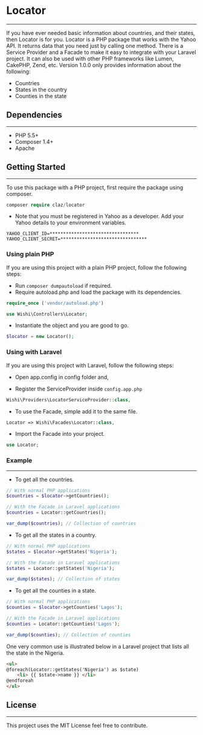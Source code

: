 # Locator
---
If you have ever needed basic information about countries, and their states, then Locator is for you. Locator is a PHP package that works with the Yahoo API. It returns data that you need just by calling one method. There is a Service Provider and a Facade to make it easy to integrate with your Laravel project. It can also be used with other PHP frameworks like Lumen, CakePHP, Zend, etc. Version 1.0.0 only provides information about the following:
* Countries
* States in the country 
* Counties in the state
 
## Dependencies
---
* PHP 5.5+  
* Composer 1.4+
* Apache

## Getting Started 
---

To use this package with a PHP project, first require the package using composer.
```PHP
composer require claz/locator
```

* Note that you must be registered in Yahoo as a developer. Add your Yahoo details to your environment variables.
```ENV
YAHOO_CLIENT_ID=*********************************
YAHOO_CLIENT_SECRET=********************************
```
### Using plain PHP
If you are using this project with a plain PHP project, follow the following steps:

* Run `composer dumpautoload` if required.
* Require autoload.php and load the package with its dependencies.
```PHP
require_once ('vendor/autoload.php')

use Wishi\Controllers\Locator;
```
* Instantiate the object and you are good to go.
```PHP
$locator = new Locator();
```
### Using with Laravel 
If you are using this project with Laravel, follow the following steps:

* Open app.config in config folder and,

* Register the ServiceProvider inside `config.app.php`
```PHP
Wishi\Providers\LocatorServiceProvider::class,
```
* To use the Facade, simple add it to the same file.
```PHP
Locator => Wishi\Facades\Locator::class,
```
* Import the Facade into your project.
```PHP
use Locator;
```

### Example 
--- 
* To get all the countries.
```PHP
// With normal PHP applications
$countries = $locator->getCountries();

// With the Facade in Laravel applications
$countries = Locator::getCountries();

var_dump($countries); // Collection of countries
```
* To get all the states in a country.
```PHP
// With normal PHP applications
$states = $locator->getStates('Nigeria');

// With the Facade in Laravel applications
$states = Locator::getStates('Nigeria');

var_dump($states); // Collection of states
```
* To get all the counties in a state.
```PHP
// With normal PHP applications
$counties = $locator->getCounties('Lagos');

// With the Facade in Laravel applications
$counties = Locator::getCounties('Lagos');

var_dump($counties); // Collection of counties
```

One very common use is illustrated below in a Laravel project that lists all the state in the Nigeria.
```HTML
<ul>
@foreach(Locator::getStates('Nigeria') as $state)
    <li> {{ $state->name }} </li>
@endforeah
</ul>
```

## License 
--- 
This project uses the MIT License feel free to contribute.